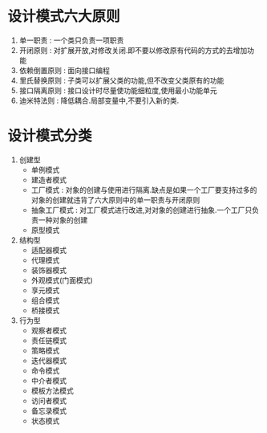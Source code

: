# 设计模式六大原则
1. 单一职责 : 一个类只负责一项职责
2. 开闭原则 : 对扩展开放,对修改关闭.即不要以修改原有代码的方式的去增加功能
3. 依赖倒置原则 : 面向接口编程
4. 里氏替换原则 : 子类可以扩展父类的功能,但不改变父类原有的功能
5. 接口隔离原则 : 接口设计时尽量使功能细粒度,使用最小功能单元
6. 迪米特法则 : 降低耦合.局部变量中,不要引入新的类.

# 设计模式分类
1. 创建型
   - 单例模式
   - 建造者模式
   - 工厂模式 : 对象的创建与使用进行隔离.缺点是如果一个工厂要支持过多的对象的创建就违背了六大原则中的单一职责与开闭原则
   - 抽象工厂模式 : 对工厂模式进行改进,对对象的创建进行抽象.一个工厂只负责一种对象的创建
   - 原型模式
2. 结构型
   - 适配器模式
   - 代理模式
   - 装饰器模式
   - 外观模式(门面模式)
   - 享元模式
   - 组合模式
   - 桥接模式
3. 行为型
   - 观察者模式
   - 责任链模式
   - 策略模式
   - 迭代器模式
   - 命令模式
   - 中介者模式
   - 模板方法模式
   - 访问者模式
   - 备忘录模式
   - 状态模式
